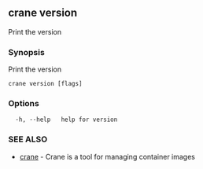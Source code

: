 ## crane version

Print the version

### Synopsis

Print the version

```
crane version [flags]
```

### Options

```
  -h, --help   help for version
```

### SEE ALSO

* [crane](crane.md)	 - Crane is a tool for managing container images

